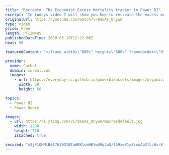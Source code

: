 ```yaml
---
title: "Recreate  The Economist Excess Mortality tracker in Power BI"
excerpt: "In todays video I will show you how to recreate the excess mortality tracker using their data source: The economist excess deaths tracker: https://github.com/TheEconomist/covid-19-excess-deaths-tracker  Get covid data:  https://www.youtube.com/watch?v=4vfAz7XDuH0  Tutorial on functions: https://www.youtube.com/watch?v=Ar_fV_oXSNs"
originalUrl: https://youtube.com/watch?v=9a6As_OnywA
type: video
price: Free
length: PT12M49S
publishedDateTime: 2020-05-18T12:22:06Z
heat: 50

featuredContent: "<iframe width=\"800\" height=\"500\" frameborder=\"0\" src=\"https://www.youtube.com/embed/9a6As_OnywA\" allow=\"accelerometer; autoplay; encrypted-media; gyroscope; picture-in-picture\" allowfullscreen></iframe>"

provider:
  name: Curbal
  domain: curbal.com
  images:
    - url: https://everyday-cc.github.io/powerbi/assets/images/organizations/curbal.com-50x50.jpg
      width: 50
      height: 50

topics:
  - Power BI
  - Power Query

images:
  - url: https://i.ytimg.com/vi/9a6As_OnywA/maxresdefault.jpg
    width: 1280
    height: 720
    isCached: true

secured: "v2jF1QHNlBet76Z0XtBTuWRKlsmHEYwd9qJwS/t59zwV1yZssuAp2fLcHxrEl56XSHp8RJwrcbIMS1DmBrcYfeva3GnvUi1NQhZ40gS3wFnRcL+OxPYDTRwJilV6XcWgrYSfsYa6SwH7ExbGJos4ZGF9VX6ylNt7QUZQn6OIO443TZ8Hq26aCzuyxdq4FFDmlfwfFkpn6Aw7NbwvGHGrxiSFYMs+G/8jZPWMxZOYprHd0SIDpImRb0lDE3yy8VhOpl8XzKlYUopHhiZlsFpUvOaiJ+Njhs04bVOsMeT4c1bmS6k36l/Y28mz3kMZSnyD0waAjcMLzaS0SiqP48zZhA4VlwBAmlGqNvVg314Wl07EevQE98ClPPJiA6lzWbrQShp32n9T1h+WVZhNMJAd+uzq5PNMIbJKngQA2tVW7rU=;LkckCGRg0H3NvaxcJSfDdQ=="
---
```


